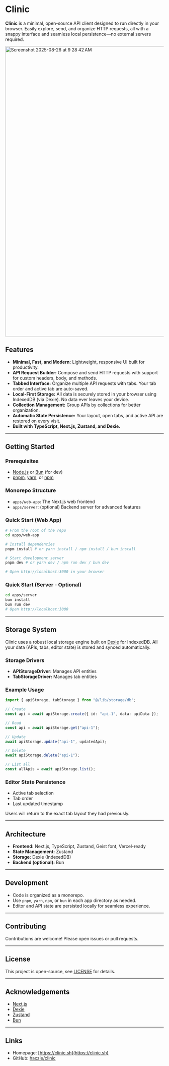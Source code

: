 # Clinic

**Clinic** is a minimal, open-source API client designed to run directly in your browser. Easily explore, send, and organize HTTP requests, all with a snappy interface and seamless local persistence—no external servers required.

<img width="1360" height="920" alt="Screenshot 2025-08-26 at 9 28 42 AM" src="https://github.com/user-attachments/assets/104bd5fc-7a9d-4c05-83ed-7a9ec141454c" />


## Features

- **Minimal, Fast, and Modern:** Lightweight, responsive UI built for productivity.
- **API Request Builder:** Compose and send HTTP requests with support for custom headers, body, and methods.
- **Tabbed Interface:** Organize multiple API requests with tabs. Your tab order and active tab are auto-saved.
- **Local-First Storage:** All data is securely stored in your browser using IndexedDB (via Dexie). No data ever leaves your device.
- **Collection Management:** Group APIs by collections for better organization.
- **Automatic State Persistence:** Your layout, open tabs, and active API are restored on every visit.
- **Built with TypeScript, Next.js, Zustand, and Dexie.**

---

## Getting Started

### Prerequisites

- [Node.js](https://nodejs.org/) or [Bun](https://bun.sh) (for dev)
- [pnpm](https://pnpm.io/), [yarn](https://yarnpkg.com/), or [npm](https://www.npmjs.com/)

### Monorepo Structure

- `apps/web-app`: The Next.js web frontend
- `apps/server`: (optional) Backend server for advanced features

### Quick Start (Web App)

```bash
# From the root of the repo
cd apps/web-app

# Install dependencies
pnpm install # or yarn install / npm install / bun install

# Start development server
pnpm dev # or yarn dev / npm run dev / bun dev

# Open http://localhost:3000 in your browser
```

### Quick Start (Server - Optional)

```bash
cd apps/server
bun install
bun run dev
# Open http://localhost:3000
```

---

## Storage System

Clinic uses a robust local storage engine built on [Dexie](https://dexie.org/) for IndexedDB. All your data (APIs, tabs, editor state) is stored and synced automatically.

### Storage Drivers

- **APIStorageDriver:** Manages API entities
- **TabStorageDriver:** Manages tab entities

### Example Usage

```typescript
import { apiStorage, tabStorage } from "@/lib/storage/db";

// Create
const api = await apiStorage.create({ id: "api-1", data: apiData });

// Read
const api = await apiStorage.get("api-1");

// Update
await apiStorage.update("api-1", updatedApi);

// Delete
await apiStorage.delete("api-1");

// List all
const allApis = await apiStorage.list();
```

### Editor State Persistence

- Active tab selection
- Tab order
- Last updated timestamp

Users will return to the exact tab layout they had previously.

---

## Architecture

- **Frontend:** Next.js, TypeScript, Zustand, Geist font, Vercel-ready
- **State Management:** Zustand
- **Storage:** Dexie (IndexedDB)
- **Backend (optional):** Bun

---

## Development

- Code is organized as a monorepo.
- Use `pnpm`, `yarn`, `npm`, or `bun` in each app directory as needed.
- Editor and API state are persisted locally for seamless experience.

---

## Contributing

Contributions are welcome! Please open issues or pull requests.

---

## License

This project is open-source, see [LICENSE](LICENSE) for details.

---

## Acknowledgements

- [Next.js](https://nextjs.org/)
- [Dexie](https://dexie.org/)
- [Zustand](https://zustand-demo.pmnd.rs/)
- [Bun](https://bun.sh/)

---

## Links

- Homepage: [https://clinic.sh](https://clinic.sh)
- GitHub: [haxzie/clinic](https://github.com/haxzie/clinic)
